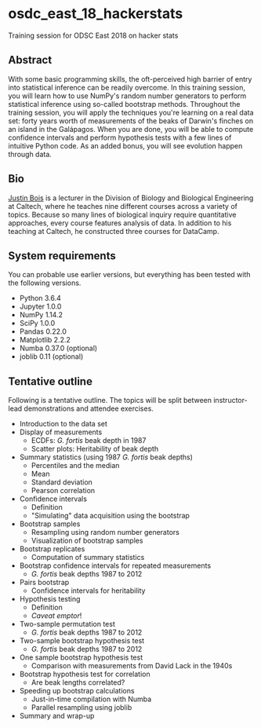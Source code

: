 # osdc_east_18_hackerstats
Training session for ODSC East 2018 on hacker stats

## Abstract
With some basic programming skills, the oft-perceived high barrier of entry into statistical inference can be readily overcome. In this training session, you will learn how to use NumPy's random number generators to perform statistical inference using so-called bootstrap methods. Throughout the training session, you will apply the techniques you're learning on a real data set: forty years worth of measurements of the beaks of Darwin's finches on an island in the Galápagos. When you are done, you will be able to compute confidence intervals and perform hypothesis tests with a few lines of intuitive Python code. As an added bonus, you will see evolution happen through data.

## Bio
[Justin Bois](http://bois.caltech.edu/) is a lecturer in the Division of Biology and Biological Engineering at Caltech, where he teaches nine different courses across a variety of topics. Because so many lines of biological inquiry require quantitative approaches, every course features analysis of data. In addition to his teaching at Caltech, he constructed three courses for DataCamp.

## System requirements
You can probable use earlier versions, but everything has been tested with the following versions.
- Python 3.6.4
- Jupyter 1.0.0
- NumPy 1.14.2
- SciPy 1.0.0
- Pandas 0.22.0
- Matplotlib 2.2.2
- Numba 0.37.0 (optional)
- joblib 0.11 (optional)

## Tentative outline
Following is a tentative outline. The topics will be split between instructor-lead demonstrations and attendee exercises.
- Introduction to the data set
- Display of measurements
  - ECDFs: *G. fortis* beak depth in 1987
  - Scatter plots: Heritability of beak depth
- Summary statistics (using 1987 *G. fortis* beak depths)
  - Percentiles and the median
  - Mean
  - Standard deviation
  - Pearson correlation
- Confidence intervals
  - Definition
  - "Simulating" data acquisition using the bootstrap
- Bootstrap samples
  - Resampling using random number generators
  - Visualization of bootstrap samples
- Bootstrap replicates
  - Computation of summary statistics
- Bootstrap confidence intervals for repeated measurements
  - *G. fortis* beak depths 1987 to 2012
- Pairs bootstrap
  - Confidence intervals for heritability
- Hypothesis testing
  - Definition
  - *Caveat emptor*!
- Two-sample permutation test
  - *G. fortis* beak depths 1987 to 2012
- Two-sample bootstrap hypothesis test
  - *G. fortis* beak depths 1987 to 2012
- One sample bootstrap hypothesis test
  - Comparison with measurements from David Lack in the 1940s
- Bootstrap hypothesis test for correlation
  - Are beak lengths correlated?
- Speeding up bootstrap calculations
  - Just-in-time compilation with Numba
  - Parallel resampling using joblib
- Summary and wrap-up

